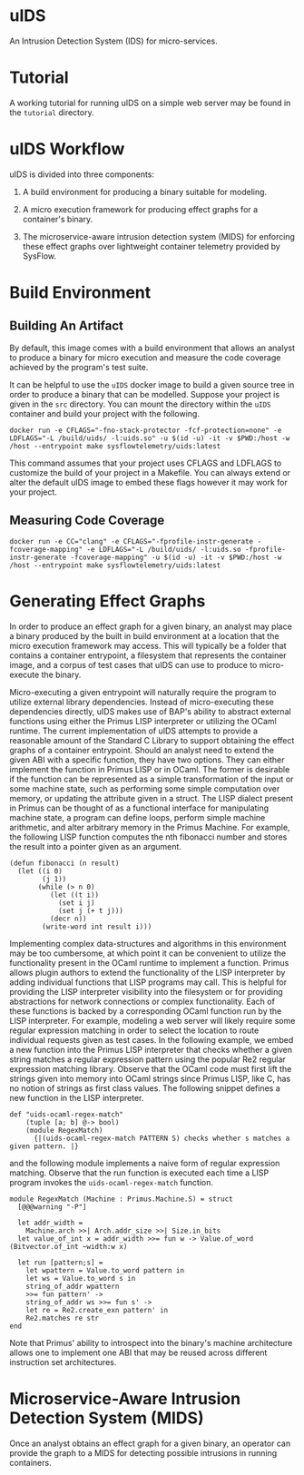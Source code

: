 uIDS
====

An Intrusion Detection System (IDS) for micro-services.

Tutorial
========

A working tutorial for running uIDS on a simple web server may be found in the
`tutorial` directory.

uIDS Workflow
=============

uIDS is divided into three components:

1) A build environment for producing a binary suitable for modeling.

2) A micro execution framework for producing effect graphs for a container's binary.

3) The microservice-aware intrusion detection system (MIDS) for enforcing these
   effect graphs over lightweight container telemetry provided by SysFlow.

Build Environment
=================

## Building An Artifact

By default, this image comes with a build environment that allows an analyst to
produce a binary for micro execution and measure the code coverage achieved by the
program's test suite.

It can be helpful to use the `uIDS` docker image to build a given source tree
in order to produce a binary that can be modelled. Suppose your project is
given in the `src` directory. You can mount the directory within the `uIDS`
container and build your project with the following.

    docker run -e CFLAGS="-fno-stack-protector -fcf-protection=none" -e LDFLAGS="-L /build/uids/ -l:uids.so" -u $(id -u) -it -v $PWD:/host -w /host --entrypoint make sysflowtelemetry/uids:latest

This command assumes that your project uses CFLAGS and LDFLAGS to customize the
build of your project in a Makefile. You can always extend or alter the default
uIDS image to embed these flags however it may work for your project.

## Measuring Code Coverage

    docker run -e CC="clang" -e CFLAGS="-fprofile-instr-generate -fcoverage-mapping" -e LDFLAGS="-L /build/uids/ -l:uids.so -fprofile-instr-generate -fcoverage-mapping" -u $(id -u) -it -v $PWD:/host -w /host --entrypoint make sysflowtelemetry/uids:latest




Generating Effect Graphs
========================

In order to produce an effect graph for a given binary, an analyst may place a
binary produced by the built in build environment at a location that the micro
execution framework may access. This will typically be a folder that contains a
container entrypoint, a filesystem that represents the container image, and a
corpus of test cases that uIDS can use to produce to micro-execute the binary.

Micro-executing a given entrypoint will naturally require the program to
utilize external library dependencies.  Instead of micro-executing these
dependencies directly, uIDS makes use of BAP's ability to abstract external
functions using either the Primus LISP interpreter or utilizing the OCaml
runtime. The current implementation of uIDS attempts to provide a reasonable
amount of the Standard C Library to support obtaining the effect graphs of a
container entrypoint. Should an analyst need to extend the given ABI with a
specific function, they have two options. They can either implement the
function in Primus LISP or in OCaml. The former is desirable if the function
can be represented as a simple transformation of the input or some machine
state, such as performing some simple computation over memory, or updating the
attribute given in a struct. The LISP dialect present in Primus can be thought
of as a functional interface for manipulating machine state, a program can
define loops, perform simple machine arithmetic, and alter arbitrary memory in
the Primus Machine.  For example, the following LISP function computes the nth
fibonacci number and stores the result into a pointer given as an argument.

    (defun fibonacci (n result)
      (let ((i 0)
            (j 1))
           (while (> n 0)
              (let ((t i))
                (set i j)
                (set j (+ t j)))
              (decr n))
            (write-word int result i)))

Implementing complex data-structures and algorithms in this environment may be
too cumbersome, at which point it can be convenient to utilize the
functionality present in the OCaml runtime to implement a function. Primus
allows plugin authors to extend the functionality of the LISP interpreter by
adding individual functions that LISP programs may call. This is helpful for
providing the LISP interpreter visibility into the filesystem or for providing
abstractions for network connections or complex functionality. Each of these
functions is backed by a corresponding OCaml function run by the LISP
interpreter. For example, modeling a web server will likely require some
regular expression matching in order to select the location to route individual
requests given as test cases. In the following example, we embed a new function
into the Primus LISP interpreter that checks whether a given string matches a
regular expression pattern using the popular Re2 regular expression matching
library. Observe that the OCaml code must first lift the strings given into
memory into OCaml strings since Primus LISP, like C, has no notion of strings
as first class values. The following snippet defines a new function in the LISP
interpreter.

    def "uids-ocaml-regex-match"
        (tuple [a; b] @-> bool)
        (module RegexMatch)
          {|(uids-ocaml-regex-match PATTERN S) checks whether s matches a given pattern. |}

and the following module implements a naive form of regular expression
matching. Observe that the run function is executed each time a LISP program
invokes the `uids-ocaml-regex-match` function.

    module RegexMatch (Machine : Primus.Machine.S) = struct
      [@@@warning "-P"]

      let addr_width =
        Machine.arch >>| Arch.addr_size >>| Size.in_bits
      let value_of_int x = addr_width >>= fun w -> Value.of_word (Bitvector.of_int ~width:w x)

      let run [pattern;s] =
        let wpattern = Value.to_word pattern in
        let ws = Value.to_word s in
        string_of_addr wpattern
        >>= fun pattern' ->
        string_of_addr ws >>= fun s' ->
        let re = Re2.create_exn pattern' in
        Re2.matches re str
    end

Note that Primus' ability to introspect into the binary's machine architecture
allows one to implement one ABI that may be reused across different instruction
set architectures.

Microservice-Aware Intrusion Detection System (MIDS)
====================================================

Once an analyst obtains an effect graph for a given binary, an operator can
provide the graph to a MIDS for detecting possible intrusions in running
containers.
